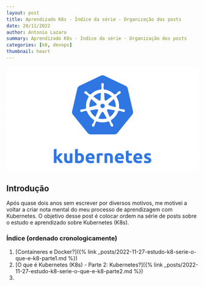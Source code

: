 ```yaml
---
layout: post
title: Aprendizado K8s - Índice da série - Organização dos posts
date: 20/11/2022
author: Antonio Lazaro
summary: Aprendizado K8s - Índice da série - Organização dos posts
categories: [k8, devops]
thumbnail: heart
---
```


![](/static/img/k8/k8-icon.png)

## Introdução

Após quase dois anos sem escrever por diversos motivos, me motivei a voltar a criar nota mental do meu processo de aprendizagem com Kubernetes.
O objetivo desse post é colocar ordem na série de posts sobre o estudo e aprendizado sobre Kubernetes (K8s).

### Índice (ordenado cronologicamente)

1. [Containeres e Docker?]({% link _posts/2022-11-27-estudo-k8-serie-o-que-e-k8-parte1.md %})
1. [O que é Kubernetes (K8s) - Parte 2: Kubernetes?]({% link _posts/2022-11-27-estudo-k8-serie-o-que-e-k8-parte2.md %})
1. 